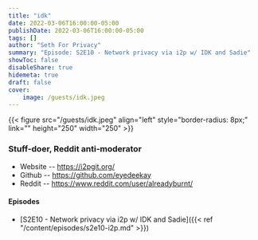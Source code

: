 ```yaml
---
title: "idk"
date: 2022-03-06T16:00:00-05:00
publishDate: 2022-03-06T16:00:00-05:00
tags: []
author: "Seth For Privacy"
summary: "Episode: S2E10 - Network privacy via i2p w/ IDK and Sadie"
showToc: false
disableShare: true
hidemeta: true
draft: false
cover:
    image: /guests/idk.jpeg
---
```


{{< figure src="/guests/idk.jpeg" align="left" style="border-radius: 8px;" link="" height="250" width="250" >}}

### Stuff-doer, Reddit anti-moderator

- Website -- https://i2pgit.org/
- Github -- https://github.com/eyedeekay
- Reddit -- https://www.reddit.com/user/alreadyburnt/

#### Episodes

- [S2E10 - Network privacy via i2p w/ IDK and Sadie]({{< ref "/content/episodes/s2e10-i2p.md" >}})
